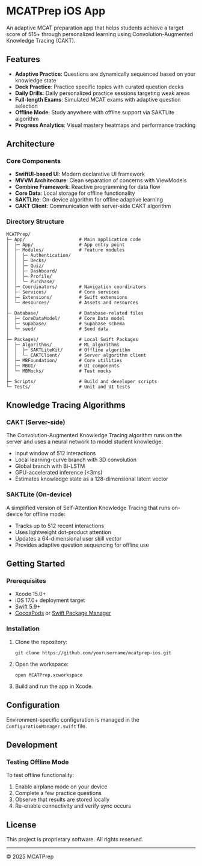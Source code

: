 # MCATPrep iOS App

An adaptive MCAT preparation app that helps students achieve a target score of 515+ through personalized learning using Convolution-Augmented Knowledge Tracing (CAKT).

## Features

- **Adaptive Practice**: Questions are dynamically sequenced based on your knowledge state
- **Deck Practice**: Practice specific topics with curated question decks
- **Daily Drills**: Daily personalized practice sessions targeting weak areas
- **Full-length Exams**: Simulated MCAT exams with adaptive question selection
- **Offline Mode**: Study anywhere with offline support via SAKTLite algorithm
- **Progress Analytics**: Visual mastery heatmaps and performance tracking

## Architecture

### Core Components

- **SwiftUI-based UI**: Modern declarative UI framework
- **MVVM Architecture**: Clean separation of concerns with ViewModels
- **Combine Framework**: Reactive programming for data flow
- **Core Data**: Local storage for offline functionality
- **SAKTLite**: On-device algorithm for offline adaptive learning
- **CAKT Client**: Communication with server-side CAKT algorithm

### Directory Structure

```
MCATPrep/
├─ App/                    # Main application code
│  ├─ App/                 # App entry point
│  ├─ Modules/             # Feature modules
│  │  ├─ Authentication/
│  │  ├─ Decks/
│  │  ├─ Quiz/
│  │  ├─ Dashboard/
│  │  ├─ Profile/
│  │  └─ Purchase/
│  ├─ Coordinators/        # Navigation coordinators
│  ├─ Services/            # Core services
│  ├─ Extensions/          # Swift extensions
│  └─ Resources/           # Assets and resources
│
├─ Database/               # Database-related files
│  ├─ CoreDataModel/       # Core Data model
│  ├─ supabase/            # Supabase schema
│  └─ seed/                # Seed data
│
├─ Packages/               # Local Swift Packages
│  ├─ Algorithms/          # ML algorithms
│  │  ├─ SAKTLiteKit/      # Offline algorithm
│  │  └─ CAKTClient/       # Server algorithm client
│  ├─ MBFoundation/        # Core utilities
│  ├─ MBUI/                # UI components
│  └─ MBMocks/             # Test mocks
│
├─ Scripts/                # Build and developer scripts
└─ Tests/                  # Unit and UI tests
```

## Knowledge Tracing Algorithms

### CAKT (Server-side)

The Convolution-Augmented Knowledge Tracing algorithm runs on the server and uses a neural network to model student knowledge:

- Input window of 512 interactions
- Local learning-curve branch with 3D convolution
- Global branch with Bi-LSTM
- GPU-accelerated inference (<3ms)
- Estimates knowledge state as a 128-dimensional latent vector

### SAKTLite (On-device)

A simplified version of Self-Attention Knowledge Tracing that runs on-device for offline mode:

- Tracks up to 512 recent interactions
- Uses lightweight dot-product attention
- Updates a 64-dimensional user skill vector
- Provides adaptive question sequencing for offline use

## Getting Started

### Prerequisites

- Xcode 15.0+
- iOS 17.0+ deployment target
- Swift 5.9+
- [CocoaPods](https://cocoapods.org) or [Swift Package Manager](https://swift.org/package-manager/)

### Installation

1. Clone the repository:
   ```
   git clone https://github.com/yourusername/mcatprep-ios.git
   ```

2. Open the workspace:
   ```
   open MCATPrep.xcworkspace
   ```

3. Build and run the app in Xcode.

## Configuration

Environment-specific configuration is managed in the `ConfigurationManager.swift` file.

## Development

### Testing Offline Mode

To test offline functionality:
1. Enable airplane mode on your device
2. Complete a few practice questions
3. Observe that results are stored locally
4. Re-enable connectivity and verify sync occurs

## License

This project is proprietary software. All rights reserved.

---

© 2025 MCATPrep
